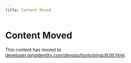 ```yaml
---
title: Content Moved
---
```

# Content Moved

This content has moved to [developer.pingidentity.com/devops/tools/pingctlUtil.html](https://developer.pingidentity.com/devops/tools/pingctlUtil.html).
